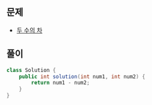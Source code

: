 ## 문제
- [두 수의 차](https://school.programmers.co.kr/learn/courses/30/lessons/120803)

## 풀이
```java
class Solution {
    public int solution(int num1, int num2) {
        return num1 - num2;
    }
}
```